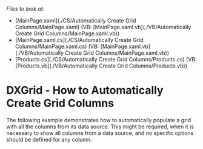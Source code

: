 <!-- default file list -->
*Files to look at*:

* [MainPage.xaml](./CS/Automatically Create Grid Columns/MainPage.xaml) (VB: [MainPage.xaml.vb](./VB/Automatically Create Grid Columns/MainPage.xaml.vb))
* [MainPage.xaml.cs](./CS/Automatically Create Grid Columns/MainPage.xaml.cs) (VB: [MainPage.xaml.vb](./VB/Automatically Create Grid Columns/MainPage.xaml.vb))
* [Products.cs](./CS/Automatically Create Grid Columns/Products.cs) (VB: [Products.vb](./VB/Automatically Create Grid Columns/Products.vb))
<!-- default file list end -->
# DXGrid - How to Automatically Create Grid Columns


<p>The following example demonstrates how to automatically populate a grid with all the columns from its data source. This might be required, when it is necessary to show all columns from a data source, and no specific options should be defined for any column.</p>

<br/>



